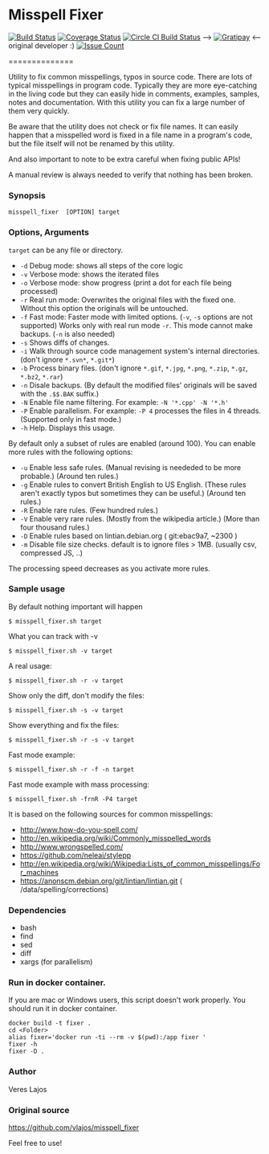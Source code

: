 # Misspell Fixer

[![Build Status](https://travis-ci.org/bwits/misspell_fixer.svg?branch=master)](https://travis-ci.org/bwits/misspell_fixer)
[![Coverage Status](https://coveralls.io/repos/github/bwits/misspell_fixer/badge.svg?branch=master)](https://coveralls.io/github/bwits/misspell_fixer?branch=master)
[![Circle CI Build Status](https://circleci.com/gh/vlajos/misspell_fixer.svg?style=shield&circle-token=d5d85ed2985b507b547a98e2ace8c21a75395cc2)](https://circleci.com/gh/vlajos/misspell_fixer) -->
[![Gratipay](https://img.shields.io/gratipay/JSFiddle.svg)](https://gratipay.com/~vlajos/) <-- original developer :)
[![Issue Count](https://codeclimate.com/github/bwits/misspell_fixer/badges/issue_count.svg)](https://codeclimate.com/github/bwits/misspell_fixer)

==============

Utility to fix common misspellings, typos in source code. There are lots of typical misspellings in program code.
Typically they are more eye-catching in the living code but they can easily hide in comments, examples, samples, notes and documentation.
With this utility you can fix a large number of them very quickly.

Be aware that the utility does not check or fix file names. It can easily happen that a misspelled word is fixed in a file name in a program's code, but
the file itself will not be renamed by this utility.

And also important to note to be extra careful when fixing public APIs!

A manual review is always needed to verify that nothing has been broken.

### Synopsis
    
    misspell_fixer	[OPTION] target

### Options, Arguments

`target` can be any file or directory.

* `-d` Debug mode: shows all steps of the core logic
* `-v` Verbose mode: shows the iterated files
* `-o` Verbose mode: show progress (print a dot for each file being processed)
* `-r` Real run mode: Overwrites the original files with the fixed one. Without this option the originals will be untouched.
* `-f` Fast mode: Faster mode with limited options. (`-v`, `-s` options are not supported) Works only with real run mode `-r`. This mode cannot make backups. (`-n` is also needed)
* `-s` Shows diffs of changes.
* `-i` Walk through source code management system's internal directories. (don't ignore `*.svn*`, `*.git*`)
* `-b` Process binary files. (don't ignore `*.gif`, `*.jpg`, `*.png`, `*.zip`, `*.gz`, `*.bz2`, `*.rar`)
* `-n` Disale backups. (By default the modified files' originals will be saved with the `.$$.BAK` suffix.)
* `-N` Enable file name filtering. For example: `-N '*.cpp' -N '*.h'`
* `-P` Enable parallelism. For example: `-P 4` processes the files in 4 threads. (Supported only in fast mode.)
* `-h` Help. Displays this usage.

By default only a subset of rules are enabled (around 100). You can enable more rules with the following options:

* `-u` Enable less safe rules. (Manual revising is neededed to be more probable.) (Around ten rules.)
* `-g` Enable rules to convert British English to US English. (These rules aren't exactly typos but sometimes they can be useful.) (Around ten rules.)
* `-R` Enable rare rules. (Few hundred rules.)
* `-V` Enable very rare rules. (Mostly from the wikipedia article.) (More than four thousand rules.)
* `-D` Enable rules based on lintian.debian.org  ( git:ebac9a7, ~2300 )
* `-m` Disable file size checks. default is to ignore files > 1MB. (usually csv, compressed JS, ..)

The processing speed decreases as you activate more rules.

### Sample usage

By default nothing important will happen

    $ misspell_fixer.sh target

What you can track with -v

    $ misspell_fixer.sh -v target

A real usage:

    $ misspell_fixer.sh -r -v target

Show only the diff, don't modify the files:

    $ misspell_fixer.sh -s -v target

Show everything and fix the files:

    $ misspell_fixer.sh -r -s -v target

Fast mode example:

    $ misspell_fixer.sh -r -f -n target

Fast mode example with mass processing:

    $ misspell_fixer.sh -frnR -P4 target

It is based on the following sources for common misspellings:

* http://www.how-do-you-spell.com/
* http://en.wikipedia.org/wiki/Commonly_misspelled_words
* http://www.wrongspelled.com/
* https://github.com/neleai/stylepp
* http://en.wikipedia.org/wiki/Wikipedia:Lists_of_common_misspellings/For_machines
* https://anonscm.debian.org/git/lintian/lintian.git ( /data/spelling/corrections)

### Dependencies

* bash
* find
* sed
* diff
* xargs (for parallelism)

### Run in docker container.

If you are mac or Windows users, this script doesn't work properly. You should run it in docker container.

```
docker build -t fixer . 
cd <Folder>
alias fixer='docker run -ti --rm -v $(pwd):/app fixer '
fixer -h
fixer -D . 
```

### Author

Veres Lajos 

### Original source

https://github.com/vlajos/misspell_fixer

Feel free to use!
